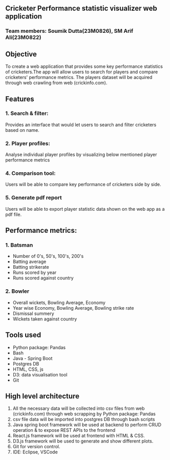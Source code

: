 ## Cricketer Performance statistic visualizer web application
### Team members: Soumik Dutta(23M0826), SM Arif Ali(23M0822)
## Objective
To create a web application that provides some key performance statistics of cricketers.The app will allow users to search for players and compare cricketers' performance metrics. The players dataset will be acquired through web crawling from web (crickinfo.com).

## Features
### 1. Search & filter:
Provides an interface that would let users to search and filter cricketers based on name.
### 2. Player profiles:
Analyse individual player profiles by visualizing below mentioned player performance metrics
### 4. Comparison tool:
Users will be able to compare key performance of cricketers side by side.
### 5. Generate pdf report
Users will be able to export player statistic data shown on the web app as a pdf file.


## Performance metrics:
### 1. Batsman
- Number of 0's, 50's, 100's, 200's
- Batting average
- Batting strikerate
- Runs scored by year
- Runs scored against country

### 2. Bowler
- Overall wickets, Bowling Average, Economy
- Year wise Economy, Bowling Average, Bowling strike rate
- Dismissal summery
- Wickets taken against country

## Tools used 
- Python package: Pandas
- Bash
- Java - Spring Boot
- Postgres DB
- HTML, CSS, js
- D3: data visualisation tool
- Git
  

## High level architecture
1. All the necessary data will be collected into csv files from web (crickinfo.com) through web scrapping by Python package: Pandas
1. csv file data will be imported into postgres DB through bash scripts
2. Java spring boot framework will be used at backend to perform CRUD operation & to expose REST APIs to the frontend
3. React.js framework will be used at frontend with HTML & CSS.
4. D3.js framework will be used to generate and show different plots.
5. Git for version control.
6. IDE: Eclipse, VSCode